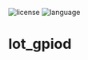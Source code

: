 ![license](https://img.shields.io/github/license/hhk7734/flutter_lot_gpiod)
![language](https://img.shields.io/github/languages/top/hhk7734/flutter_lot_gpiod)

# lot_gpiod
